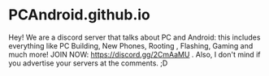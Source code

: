 # PCAndroid.github.io
Hey! We are a discord server that talks about PC and Android: this includes everything like PC Building, New Phones, Rooting , Flashing, Gaming and much more! JOIN NOW: https://discord.gg/2CmAaMU . Also, I don't mind if you advertise your servers at the comments. ;D
